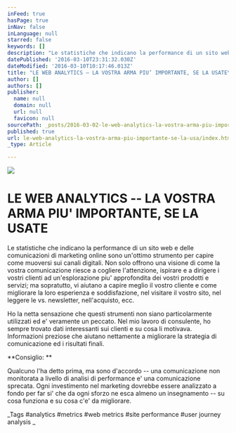 ```yaml
---
inFeed: true
hasPage: true
inNav: false
inLanguage: null
starred: false
keywords: []
description: "Le statistiche che indicano la performance di un sito web e delle comunicazioni di marketing online sono un’ottimo strumento per capire come muoversi sui canali digitali. Non solo offrono una visione di come la vostra comunicazione riesce a cogliere l’attenzione, ispirare e a dirigere i vostri clienti ad un’esplorazione piu’ approfondita dei vostri prodotti e servizi; ma sopratutto, vi aiutano a capire meglio il vostro cliente e come migliorare la loro esperienza e soddisfazione, nel visitare il vostro sito, nel leggere le vs. newsletter, nell’acquisto, ecc.\_"
datePublished: '2016-03-10T23:31:32.030Z'
dateModified: '2016-03-10T10:17:46.013Z'
title: "LE WEB ANALYTICS – LA VOSTRA ARMA PIU’ IMPORTANTE, SE LA USATE\_"
author: []
authors: []
publisher:
  name: null
  domain: null
  url: null
  favicon: null
sourcePath: _posts/2016-03-02-le-web-analytics-la-vostra-arma-piu-importante-se-la-usa.md
published: true
url: le-web-analytics-la-vostra-arma-piu-importante-se-la-usa/index.html
_type: Article

---
```

![](https://the-grid-user-content.s3-us-west-2.amazonaws.com/5e22f33e-9b1d-461a-a009-fcbdaa2d0950.jpg)

# LE WEB ANALYTICS -- LA VOSTRA ARMA PIU' IMPORTANTE, SE LA USATE 

Le statistiche che indicano la performance di un sito web e delle comunicazioni di marketing online sono un'ottimo strumento per capire come muoversi sui canali digitali. Non solo offrono una visione di come la vostra comunicazione riesce a cogliere l'attenzione, ispirare e a dirigere i vostri clienti ad un'esplorazione piu' approfondita dei vostri prodotti e servizi; ma sopratutto, vi aiutano a capire meglio il vostro cliente e come migliorare la loro esperienza e soddisfazione, nel visitare il vostro sito, nel leggere le vs. newsletter, nell'acquisto, ecc. 

Ho la netta sensazione che questi strumenti non siano particolarmente utilizzati ed e' veramente un peccato. Nel mio lavoro di consulente, ho sempre trovato dati interessanti sui clienti e su cosa li motivava. Informazioni preziose che aiutano nettamente a migliorare la strategia di comunicazione ed i risultati finali. 

**Consiglio: **

Qualcuno l'ha detto prima, ma sono d'accordo -- una comunicazione non monitorata a livello di analisi di performance e' una comunicazione sprecata. Ogni investimento nel marketing dovrebbe essere analizzato a fondo per far si' che da ogni sforzo ne esca almeno un insegnamento -- su cosa funziona e su cosa c'e' da migliorare. 

_Tags \#analytics \#metrics \#web metrics \#site performance \#user journey analysis 
_